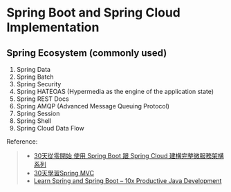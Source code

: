 # Spring Boot and Spring Cloud Implementation


## Spring Ecosystem (commonly used)
1. Spring Data
2. Spring Batch
3. Spring Security
4. Spring HATEOAS (Hypermedia as the engine of the application state)
5. Spring REST Docs 
6. Spring AMQP (Advanced Message Queuing Protocol)
7. Spring Session
8. Spring Shell
9. Spring Cloud Data Flow

Reference: 
>* [30天從零開始 使用 Spring Boot 跟 Spring Cloud 建構完整微服務架構 系列](https://ithelp.ithome.com.tw/users/20107338/ironman/1445)
>* [30天學習Spring MVC](https://ithelp.ithome.com.tw/users/20107812/ironman/1538)
>* [Learn Spring and Spring Boot – 10x Productive Java Development](https://learning.oreilly.com/videos/learn-spring-and/9781838648657/)